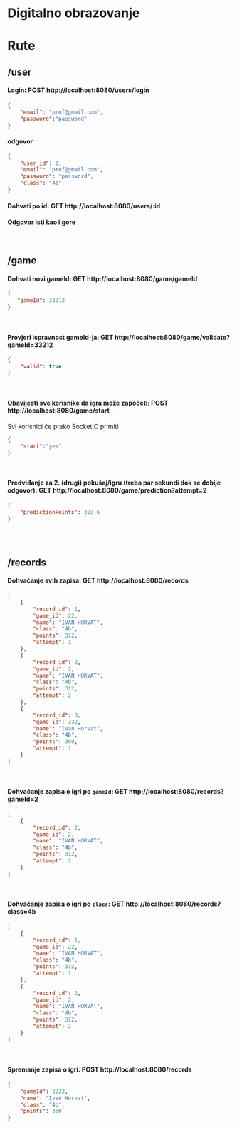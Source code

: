# Digitalno obrazovanje

# Rute
##  /user

#### Login:  POST  http://localhost:8080/users/login

```json
{
    "email": "prof@gmail.com",
    "password":"password" 
}
```

#### odgovor
```json
{
    "user_id": 1,
    "email": "prof@gmail.com",
    "password": "password",
    "class": "4b"
}
```

#### Dohvati po id:  GET  http://localhost:8080/users/:id
#### Odgovor isti kao i gore  

<br>

##  /game


#### Dohvati novi gameId: GET  http://localhost:8080/game/gameId
```json
{
   "gameId": 33212
}
```
<br>

#### Provjeri ispravnost gameId-ja: GET  http://localhost:8080/game/validate?gameId=33212

```json
{
    "valid": true
}
```
<br>

#### Obavijesti sve korisnike da igra može započeti: POST  http://localhost:8080/game/start

Svi korisnici će preko SocketIO primiti 
```json
{
	"start":"yes"
}
```
<br>

#### Predviđanje za 2. (drugi) pokušaj/igru (treba par sekundi dok se dobije odgovor): GET  http://localhost:8080/game/prediction?attempt=2
```json
{
    "predictionPoints": 303.6
}
```
<br><br>

##  /records

#### Dohvaćanje svih zapisa: GET  http://localhost:8080/records
```json
[
    {
        "record_id": 1,
        "game_id": 22,
        "name": "IVAN HORVAT",
        "class": "4b",
        "points": 312,
        "attempt": 1
    },
    {
        "record_id": 2,
        "game_id": 2,
        "name": "IVAN HORVAT",
        "class": "4b",
        "points": 312,
        "attempt": 2
    },
    {
        "record_id": 3,
        "game_id": 332,
        "name": "Ivan Horvat",
        "class": "4b",
        "points": 300,
        "attempt": 1
    }
]
```
<br>


#### Dohvaćanje zapisa o igri po `gameId`: GET  http://localhost:8080/records?gameId=2
```json
[
    {
        "record_id": 2,
        "game_id": 2,
        "name": "IVAN HORVAT",
        "class": "4b",
        "points": 312,
        "attempt": 2
    }
]
```
<br>

#### Dohvaćanje zapisa o igri po `class`: GET  http://localhost:8080/records?class=4b
```json
[
    {
        "record_id": 1,
        "game_id": 22,
        "name": "IVAN HORVAT",
        "class": "4b",
        "points": 312,
        "attempt": 1
    },
    {
        "record_id": 2,
        "game_id": 2,
        "name": "IVAN HORVAT",
        "class": "4b",
        "points": 312,
        "attempt": 2
    }
]
```
<br>

####  Spremanje zapisa o igri: POST  http://localhost:8080/records
```json
{   
    "gameId": 2222,
    "name": "Ivan Horvat",
    "class": "4b",
    "points": 350
}
```
<br><br>

